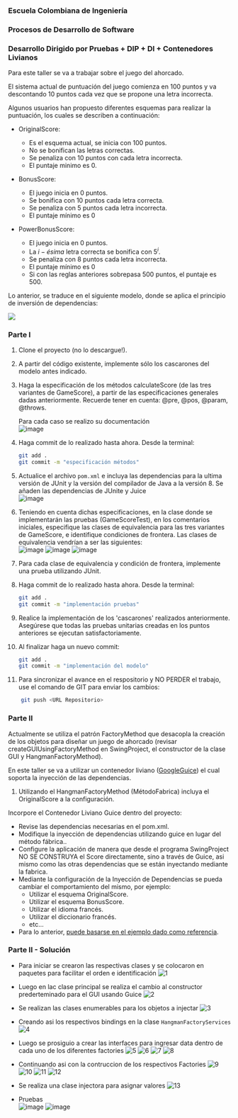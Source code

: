 ### Escuela Colombiana de Ingeniería

### Procesos de Desarrollo de Software

### Desarrollo Dirigido por Pruebas + DIP + DI + Contenedores Livianos


Para este taller se va a trabajar sobre el juego del ahorcado.

El sistema actual de puntuación del juego comienza en 100 puntos y va
descontando 10 puntos cada vez que se propone una letra incorrecta.

Algunos usuarios han propuesto diferentes esquemas para realizar la
puntuación, los cuales se describen a continuación:

* OriginalScore: 
    * Es el esquema actual, se inicia con 100 puntos.
    * No se bonifican las letras correctas.
    * Se penaliza con 10 puntos con cada letra incorrecta.
    * El puntaje minimo es 0.

* BonusScore: 
    * El juego inicia en 0 puntos.
    * Se bonifica con 10 puntos cada letra correcta.
    * Se penaliza con 5 puntos cada letra incorrecta.
    * El puntaje mínimo es 0
    
* PowerBonusScore:
    * El juego inicia en 0 puntos.
    * La $i-ésima$ letra correcta se bonifica con $5^i$.
    * Se penaliza con 8 puntos cada letra incorrecta.
    * El puntaje mínimo es 0
    * Si con las reglas anteriores sobrepasa 500 puntos, el puntaje es
      500.

Lo anterior, se traduce en el siguiente modelo, donde se aplica el
principio de inversión de dependencias:


![](img/model.png)


### Parte I

1. Clone el proyecto (no lo descargue!).
   
2. A partir del código existente, implemente sólo los cascarones del
   modelo antes indicado.

3. Haga la especificación de los métodos calculateScore (de las tres
   variantes de GameScore), a partir de las especificaciones
   generales dadas anteriormente. Recuerde tener en cuenta: @pre,
   @pos, @param, @throws.
   
   Para cada caso se realizo su documentación \
   ![image](https://user-images.githubusercontent.com/62759668/190934928-fbae1245-e58f-4a78-a5a1-ae2a32b03bc2.png)

4. Haga commit de lo realizado hasta ahora. Desde la terminal:

	```bash		
	git add .			
	git commit -m "especificación métodos"
	```

5. Actualice el archivo `pom.xml` e incluya las dependencias para la ultima versión de JUnit y la versión del compilador de Java a la versión 8.
   Se añaden las dependencias de JUnite y Juice \
   ![image](https://user-images.githubusercontent.com/62759668/190934982-f394e115-ae9c-4202-a481-49700fc8b0f1.png)
   

6. Teniendo en cuenta dichas especificaciones, en la clase donde se
   implementarán las pruebas (GameScoreTest), en los
   comentarios iniciales, especifique las clases de equivalencia para
   las tres variantes de GameScore, e identifique
   condiciones de frontera. 
   Las clases de equivalencia vendrían a ser las siguientes: \
   ![image](https://user-images.githubusercontent.com/62759668/190935014-f4e2b90d-86f8-441d-b568-af2b5aeb7aab.png)
   ![image](https://user-images.githubusercontent.com/62759668/190935028-914cb732-4bd9-4a81-9adb-b36062696c17.png)
   ![image](https://user-images.githubusercontent.com/62759668/190935044-3bd5a096-4a8c-4f13-a8bb-88c6ce2a3a73.png)

7. Para cada clase de equivalencia y condición de frontera, implemente
   una prueba utilizando JUnit.

8. Haga commit de lo realizado hasta ahora. Desde la terminal:

	```bash		
	git add .			
	git commit -m "implementación pruebas"
	```
9. Realice la implementación de los 'cascarones' realizados anteriormente.
   Asegúrese que todas las pruebas unitarias creadas en los puntos anteriores
   se ejecutan satisfactoriamente.

10. Al finalizar haga un nuevo commit:

	```bash		
	git add .			
	git commit -m "implementación del modelo"
	```

11. Para sincronizar el avance en el respositorio y NO PERDER el trabajo, use
    el comando de GIT para enviar los cambios:

```bash	
	git push <URL Repositorio>	
```


### Parte II

Actualmente se utiliza el patrón FactoryMethod
que desacopla la creación de los objetos para diseñar un juego
de ahorcado (revisar createGUIUsingFactoryMethod en SwingProject, el
constructor de la clase GUI y HangmanFactoryMethod).

En este taller se va a utilizar un contenedor liviano ([GoogleGuice](https://github.com/google/guice)) el cual soporta la inyección de las dependencias.

1. Utilizando el HangmanFactoryMethod (MétodoFabrica) incluya el
   OriginalScore a la configuración.

Incorpore el Contenedor Liviano Guice dentro del proyecto:

* Revise las dependencias necesarias en el pom.xml.
* Modifique la inyección de dependencias utilizando guice en lugar del
  método fábrica..
* Configure la aplicación de manera que desde el programa SwingProject
  NO SE CONSTRUYA el Score directamente, sino a través de Guice, asi
  mismo como las otras dependencias que se están inyectando mediante
  la fabrica.
* Mediante la configuración de la Inyección de
  Dependencias se pueda cambiar el comportamiento del mismo, por
  ejemplo:
	* Utilizar el esquema OriginalScore.
	* Utilizar el esquema BonusScore.
	* Utilizar el idioma francés.
    * Utilizar el diccionario francés.
	* etc...
* Para lo anterior, [puede basarse en el ejemplo dado como
  referencia](https://github.com/PDSW-ECI/LightweighContainers_DepenendecyInjectionIntro-WordProcessor).


### Parte II - Solución

* Para iniciar se crearon las respectivas clases y se colocaron en paquetes para facilitar el orden e identificación
    ![1](https://github.com/Tianrojas/CVDS-Lab4/blob/master/img/1.png)

* Luego en lac clase principal se realiza el cambio al constructor prederteminado para el GUI usando Guice
    ![2](https://github.com/Tianrojas/CVDS-Lab4/blob/master/img/2.png)

* Se realizan las clases enumerables para los objetos a injectar
    ![3](https://github.com/Tianrojas/CVDS-Lab4/blob/master/img/2.png)

* Creando asi los respectivos bindings en la clase `HangmanFactoryServices`
    ![4](https://github.com/Tianrojas/CVDS-Lab4/blob/master/img/4.png)

* Luego se prosiguio a crear las interfaces para ingresar data dentro de cada uno de los diferentes factories ![5](https://github.com/Tianrojas/CVDS-Lab4/blob/master/img/5.png) ![6](https://github.com/Tianrojas/CVDS-Lab4/blob/master/img/6.png) ![7](https://github.com/Tianrojas/CVDS-Lab4/blob/master/img/7.png) ![8](https://github.com/Tianrojas/CVDS-Lab4/blob/master/img/8.png)

* Continuando asi con la contruccion de los respectivos Factories
      ![9](https://github.com/Tianrojas/CVDS-Lab4/blob/master/img/9.png) ![10](https://github.com/Tianrojas/CVDS-Lab4/blob/master/img/10.png) ![11](https://github.com/Tianrojas/CVDS-Lab4/blob/master/img/11.png) ![12](https://github.com/Tianrojas/CVDS-Lab4/blob/master/img/12.png)

* Se realiza una clase injectora para asignar valores
      ![13](https://github.com/Tianrojas/CVDS-Lab4/blob/master/img/12.png)

* Pruebas\
	![image](https://user-images.githubusercontent.com/62759668/190935143-7e882cd2-9885-4502-8cbd-5b08f0797118.png)
	![image](https://user-images.githubusercontent.com/62759668/190935322-fc778785-33cd-4423-9f4d-d945a2263212.png)




